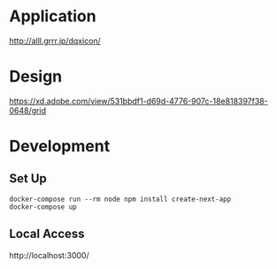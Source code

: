 # Application
http://alll.grrr.jp/dqxicon/

# Design
https://xd.adobe.com/view/531bbdf1-d69d-4776-907c-18e818397f38-0648/grid

# Development
## Set Up

```
docker-compose run --rm node npm install create-next-app
docker-compose up
```

## Local Access
http://localhost:3000/
